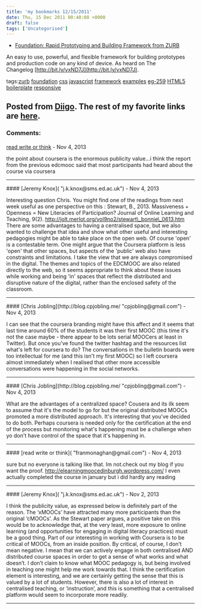 ```yaml
---
title: 'my bookmarks 12/15/2011'
date: Thu, 15 Dec 2011 00:40:08 +0000
draft: false
tags: ['Uncategorised']
---
```


*   [Foundation: Rapid Prototyping and Building Framework from ZURB](http://foundation.zurb.com)

An easy to use, powerful, and flexible framework for building prototypes and production code on any kind of device. As heard on The Changelog [http://bit.ly/vxND7J](http://bit.ly/vxND7J).

tags:[zurb](http://www.diigo.com/user/cpjobling/zurb) [foundation](http://www.diigo.com/user/cpjobling/foundation) [css](http://www.diigo.com/user/cpjobling/css) [javascript](http://www.diigo.com/user/cpjobling/javascript) [framework](http://www.diigo.com/user/cpjobling/framework) [examples](http://www.diigo.com/user/cpjobling/examples) [eg-259](http://www.diigo.com/user/cpjobling/eg-259) [HTML5](http://www.diigo.com/user/cpjobling/HTML5) [boilerplate](http://www.diigo.com/user/cpjobling/boilerplate) [responsive](http://www.diigo.com/user/cpjobling/responsive)

Posted from [Diigo](http://www.diigo.com). The rest of my favorite links are [here](http://www.diigo.com/user/cpjobling).
---
### Comments:
#### 
[read write or think]( "franmonaghan@gmail.com") - <time datetime="2013-11-07 01:38:00">Nov 4, 2013</time>

the point about coursera is the enormous publicity value...i think the report from the previous edcmooc said that most participants had heard about the course via coursera
<hr />
#### 
[Jeremy Knox]( "j.k.knox@sms.ed.ac.uk") - <time datetime="2013-11-07 11:08:00">Nov 4, 2013</time>

Interesting question Chris. You might find one of the readings from next week useful as one perspective on this : Stewart, B., 2013. Massiveness + Openness = New Literacies of Participation? Journal of Online Learning and Teaching, 9(2). http://jolt.merlot.org/vol9no2/stewart\_bonnie\_0613.htm There are some advantages to having a centralised space, but we also wanted to challenge that idea and show what other useful and interesting pedagogies might be able to take place on the open web. Of course 'open' is a contestable term. One might argue that the Coursera platform is less 'open' that other spaces, but aspects of the 'public' web also have constraints and limitations. I take the view that we are always compromised in the digital. The themes and topics of the EDCMOOC are also related directly to the web, so it seems appropriate to think about these issues while working and being 'in' spaces that reflect the distributed and disruptive nature of the digital, rather than the enclosed safety of the classroom.
<hr />
#### 
[Chris Jobling](http://blog.cpjobling.me/ "cpjobling@gmail.com") - <time datetime="2013-11-07 12:03:00">Nov 4, 2013</time>

I can see that the coursera branding might have this affect and it seems that last time around 60% of the students it was their first MOOC (this time it's not the case maybe - there appear to be lots serial MOOCers at least in Twitter). But once you've found the twitter hashtag and the resources list what's left for coursera to do? The conversations in the bulletin boards were too intellectual for me (and this isn't my first MOOC) so I left coursera almost immediately when I realised that other more accessible conversations were happening in the social networks.
<hr />
#### 
[Chris Jobling](http://blog.cpjobling.me/ "cpjobling@gmail.com") - <time datetime="2013-11-07 12:07:00">Nov 4, 2013</time>

What are the advantages of a centralized space? Cousera and its ilk seem to assume that it's the model to go for but the original distributed MOOCs promoted a more distributed approach. It's interesting that you've decided to do both. Perhaps coursera is needed only for the certification at the end of the process but monitoring what's happening must be a challenge when yo don't have control of the space that it's happening in.
<hr />
#### 
[read write or think]( "franmonaghan@gmail.com") - <time datetime="2013-11-07 12:24:00">Nov 4, 2013</time>

sure but no everyone is talking like that. Im not.check out my blog if you want the proof. http://elearningmoocedinburgh.wordpress.com/ I even actually completed the course in january but i did hardly any reading
<hr />
#### 
[Jeremy Knox]( "j.k.knox@sms.ed.ac.uk") - <time datetime="2013-11-12 17:14:00">Nov 2, 2013</time>

I think the publicity value, as expressed below is definitely part of the reason. The ‘xMOOCs’ have attracted many more participants than the original ‘cMOOCs’. As the Stewart paper argues, a positive take on this would be to acknowledge that, at the very least, more exposure to online learning (and opportunities for engaging in digital literacy practices) must be a good thing. Part of our interesting in working with Coursera is to be critical of MOOCs, from an inside position. By critical, of course, I don’t mean negative. I mean that we can actively engage in both centralised AND distributed course spaces in order to get a sense of what works and what doesn’t. I don’t claim to know what MOOC pedagogy is, but being involved in teaching one might help me work towards that. I think the certification element is interesting, and we are certainly getting the sense that this is valued by a lot of students. However, there is also a lot of interest in centralised teaching, or ‘instruction’, and this is something that a centralised platform would seem to incorporate more readily.
<hr />
